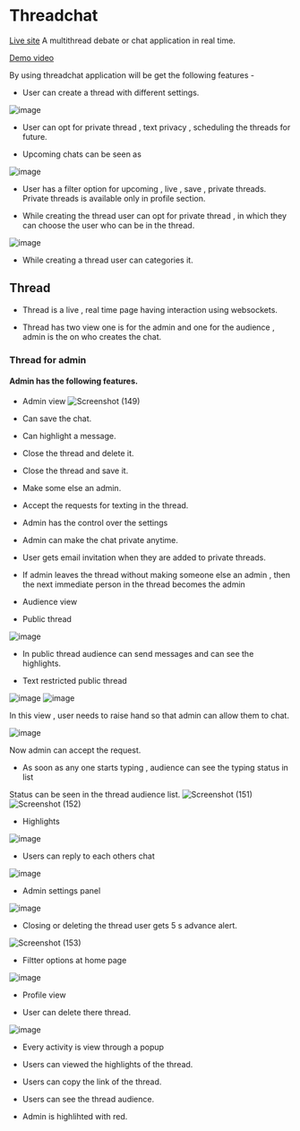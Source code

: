 # Threadchat
[Live site](https://threadchat.vercel.app/)
A multithread debate or chat application in real time.

[Demo video](https://vimeo.com/544331666)

By using threadchat application will be get the following features -


* User can create a thread with different settings.

![image](https://user-images.githubusercontent.com/33376200/116825612-a8865580-abad-11eb-9659-b255bfda2910.png)

* User can opt for private thread , text privacy , scheduling the threads for future.

* Upcoming chats can be seen as 

![image](https://user-images.githubusercontent.com/33376200/116825711-02871b00-abae-11eb-9410-8794c7e89f87.png)

* User has a filter option for upcoming , live , save , private threads. Private threads is available only in profile section.

* While creating the thread user can opt for private thread , in which they can choose the user who can be in the thread.

![image](https://user-images.githubusercontent.com/33376200/116825787-614c9480-abae-11eb-9b6f-9c97229083aa.png)

* While creating a thread user can categories it.

## Thread

* Thread is a live , real time page having interaction using websockets.


* Thread has two view one is for the admin and one for the audience , admin is the on who creates the chat.

### Thread for admin

#### Admin has the following features.

* Admin view
![Screenshot (149)](https://user-images.githubusercontent.com/33376200/116825907-04051300-abaf-11eb-9dc9-07b7affd5131.png)

* Can save the chat.
* Can highlight a message.
* Close the thread and delete it.
* Close the thread and save it.
* Make some else an admin.
* Accept the requests for texting in the thread.
* Admin has the control over the settings
* Admin can make the chat private anytime.

* User gets email invitation when they are added to private threads.

* If admin leaves the thread without making someone else an admin , then the next immediate person in the thread becomes the admin
* Audience view 
 
* Public thread

![image](https://user-images.githubusercontent.com/33376200/116826416-7aa31000-abb1-11eb-881f-38fac2aa6452.png)


* In public thread audience can send messages and can see the highlights.

* Text restricted public thread

![image](https://user-images.githubusercontent.com/33376200/116826109-0b78ec00-abb0-11eb-9043-900d9e03c31c.png)
![image](https://user-images.githubusercontent.com/33376200/116826133-2186ac80-abb0-11eb-8ca9-84a9c0b7e395.png)

In this view , user needs to raise hand so that admin can allow them to chat.

![image](https://user-images.githubusercontent.com/33376200/116826158-42e79880-abb0-11eb-9250-4849eb8c0a0c.png)

Now admin can accept the request.

* As soon as any one starts typing , audience can see the typing status in list

Status can be seen in the thread audience list.
![Screenshot (151)](https://user-images.githubusercontent.com/33376200/116826223-92c65f80-abb0-11eb-8477-a374347bde05.png)
![Screenshot (152)](https://user-images.githubusercontent.com/33376200/116826226-9528b980-abb0-11eb-8d14-bc5d2f1db309.png)

* Highlights 

![image](https://user-images.githubusercontent.com/33376200/116826269-cdc89300-abb0-11eb-8371-afe9c3a87265.png)

* Users can reply to each others chat

![image](https://user-images.githubusercontent.com/33376200/116826306-fe103180-abb0-11eb-9166-cdd0610a8f84.png)

* Admin settings panel

![image](https://user-images.githubusercontent.com/33376200/116826324-12542e80-abb1-11eb-96d8-152fbf26d90d.png)

* Closing or deleting the thread user gets 5 s advance alert.

![Screenshot (153)](https://user-images.githubusercontent.com/33376200/116826345-2ac44900-abb1-11eb-8c7a-520d68a30314.png)

* Filtter options at home page

![image](https://user-images.githubusercontent.com/33376200/116826433-94dcee00-abb1-11eb-8235-dbc04c298c25.png)

* Profile view

* User can delete there thread.

![image](https://user-images.githubusercontent.com/33376200/116826454-b047f900-abb1-11eb-8c2e-4a9c617459aa.png)

* Every activity is view through a popup

* Users can viewed the highlights of the thread.

* Users can copy the link of the thread.

* Users can see the thread audience.

* Admin is highlihted with red.
